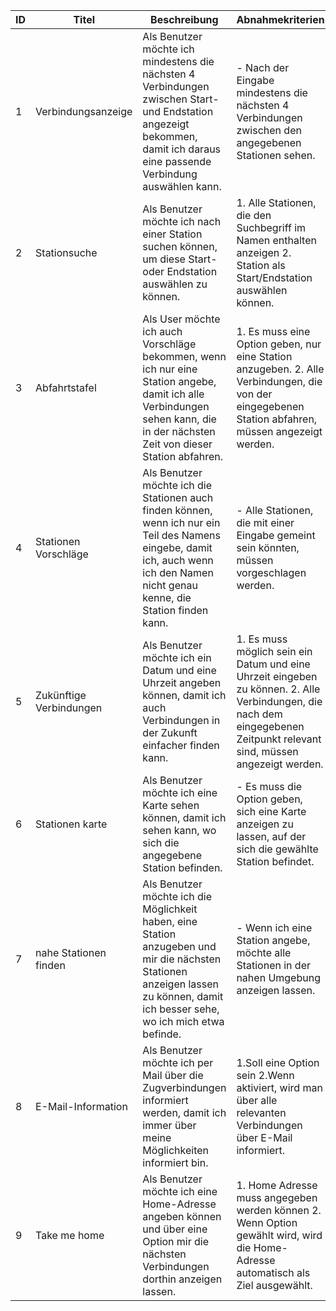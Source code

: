 | ID  | Titel               | Beschreibung     | Abnahmekriterien  | Priorität | Aktivitätsdiagramm | Erfüllt |
| --- | ------------------- | ---------------- | ----------------- | --------- | ------------------ | ------- |
| 1   | Verbindungsanzeige  | Als Benutzer möchte ich mindestens die nächsten 4 Verbindungen zwischen Start- und Endstation angezeigt bekommen, damit ich daraus eine      passende Verbindung auswählen kann. | - Nach der Eingabe mindestens die nächsten 4 Verbindungen zwischen den angegebenen Stationen sehen. | 1 | ![image](https://user-images.githubusercontent.com/89189853/162899816-18a2cfd8-bd94-49b2-a182-a898b32e0c13.png) | x |
| 2   | Stationsuche | Als Benutzer möchte ich nach einer Station suchen können, um diese Start- oder Endstation auswählen zu können. | 1. Alle Stationen, die den Suchbegriff im Namen enthalten anzeigen 2. Station als Start/Endstation auswählen können. | 1 | | x |
| 3   | Abfahrtstafel | Als User möchte ich auch Vorschläge bekommen, wenn ich nur eine Station angebe, damit ich alle Verbindungen sehen kann, die in der nächsten Zeit von dieser Station abfahren. | 1. Es muss eine Option geben, nur eine Station anzugeben. 2. Alle Verbindungen, die von der eingegebenen Station abfahren, müssen angezeigt werden. | 1 | | x |
| 4   | Stationen Vorschläge | Als Benutzer möchte ich die Stationen auch finden können, wenn ich nur ein Teil des Namens eingebe, damit ich, auch wenn ich den Namen nicht genau kenne, die Station finden kann. | - Alle Stationen, die mit einer Eingabe gemeint sein könnten, müssen vorgeschlagen werden. | 2 || x |
| 5   | Zukünftige Verbindungen | Als Benutzer möchte ich ein Datum und eine Uhrzeit angeben können, damit ich auch Verbindungen in der Zukunft einfacher finden kann. | 1. Es muss möglich sein ein Datum und eine Uhrzeit eingeben zu können. 2. Alle Verbindungen, die nach dem eingegebenen Zeitpunkt relevant sind, müssen angezeigt werden. | 2 | | x |
| 6   | Stationen karte | Als Benutzer möchte ich eine Karte sehen können, damit ich sehen kann, wo sich die angegebene Station befinden. | - Es muss die Option geben, sich eine Karte anzeigen zu lassen, auf der sich die gewählte Station befindet. | 3 |
| 7   | nahe Stationen finden | Als Benutzer möchte ich die Möglichkeit haben, eine Station anzugeben und mir die nächsten Stationen anzeigen lassen zu können, damit ich besser sehe, wo ich mich etwa befinde. | - Wenn ich eine Station angebe, möchte alle Stationen in der nahen Umgebung anzeigen lassen. | 3 |
| 8   | E-Mail-Information | Als Benutzer möchte ich per Mail über die Zugverbindungen informiert werden, damit ich immer über meine Möglichkeiten informiert bin. | 1.Soll eine Option sein 2.Wenn aktiviert, wird man über alle relevanten Verbindungen über E-Mail informiert. | 3 |
| 9 | Take me home | Als Benutzer möchte ich eine Home-Adresse angeben können und über eine Option mir die nächsten Verbindungen dorthin anzeigen lassen. | 1. Home Adresse muss angegeben werden können 2. Wenn Option gewählt wird, wird die Home-Adresse automatisch als Ziel ausgewählt. | eigene Idee | | x |
